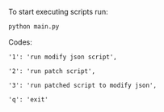 To start executing scripts run: 

``` bash
python main.py
```

Codes:

    '1': 'run modify json script',
    
    '2': 'run patch script', 
    
    '3': 'run patched script to modify json', 
    
    'q': 'exit'